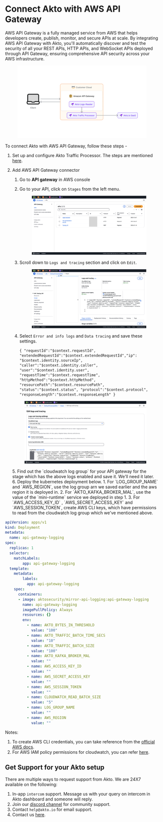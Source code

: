 # Connect Akto with AWS API Gateway

AWS API Gateway is a fully managed service from AWS that helps developers create, publish, monitor, and secure APIs at scale. By integrating AWS API Gateway with Akto, you'll automatically discover and test the security of all your REST APIs, HTTP APIs, and WebSocket APIs deployed through API Gateway, ensuring comprehensive API security across your AWS infrastructure.

<figure><img src="../../.gitbook/assets/image (16).png" alt=""><figcaption></figcaption></figure>

To connect Akto with AWS API Gateway, follow these steps -

1. Set up and configure Akto Traffic Processor. The steps are mentioned [here](https://docs.akto.io/getting-started/traffic-processor/hybrid-saas).
2.  Add AWS API Gateway connector

    1. Go to **API gateway** in AWS console
    2.  Go to your API, click on `Stages` from the left menu.

        <figure><img src="../../.gitbook/assets/aws-api-gateway-1.png" alt=""><figcaption></figcaption></figure>
    3.  Scroll down to `Logs and tracing` section and click on `Edit`.

        <figure><img src="../../.gitbook/assets/aws-api-gateway-2.png" alt=""><figcaption></figcaption></figure>
    4.  Select `Error and info logs` and `Data tracing` and save these settings.
        ```
        { "requestId":"$context.requestId", "extendedRequestId":"$context.extendedRequestId","ip": "$context.identity.sourceIp", "caller":"$context.identity.caller", "user":"$context.identity.user", "requestTime":"$context.requestTime", "httpMethod":"$context.httpMethod", "resourcePath":"$context.resourcePath", "status":"$context.status", "protocol":"$context.protocol", "responseLength":"$context.responseLength" }
        ```
      <figure><img src="../../.gitbook/assets/aws-api-gateway-3.png" alt=""><figcaption></figcaption></figure>
    5. Find out the `cloudwatch log group` for your API gateway for the stage which has the above logs enabled and save it. We'll need it later.
    6. Deploy the kubernetes deployment below.
       1. For `LOG_GROUP_NAME` and `AWS_REGION`, use the log group arn we saved earlier and the aws region it is deployed in.
       2. For `AKTO_KAFKA_BROKER_MAL`, use the value of the `mini-runtime` service we deployed in step 1.
       3. For `AWS_ACCESS_KEY_ID` , `AWS_SECRET_ACCESS_KEY` and `AWS_SESSION_TOKEN`, create AWS CLI keys, which have permissions to read from the cloudwatch log group which we've mentioned above.

```yaml
apiVersion: apps/v1
kind: Deployment
metadata:
  name: api-gateway-logging
spec:
  replicas: 1
  selector:
    matchLabels:
        app: api-gateway-logging 
  template:
    metadata:
        labels:
          app: api-gateway-logging 
    spec:
      containers:
      - image: aktosecurity/mirror-api-logging:api-gateway-logging
        name: api-gateway-logging 
        imagePullPolicy: Always
        resources: {}
        env:
          - name: AKTO_BYTES_IN_THRESHOLD
            value: "100"
          - name: AKTO_TRAFFIC_BATCH_TIME_SECS
            value: "10"
          - name: AKTO_TRAFFIC_BATCH_SIZE
            value: "100"
          - name: AKTO_KAFKA_BROKER_MAL
            value: ""
          - name: AWS_ACCESS_KEY_ID
            value: ""
          - name: AWS_SECRET_ACCESS_KEY
            value: ""
          - name: AWS_SESSION_TOKEN
            value: ""
          - name: CLOUDWATCH_READ_BATCH_SIZE
            value: "5"
          - name: LOG_GROUP_NAME
            value: ""
          - name: AWS_REGION
            value: ""
```

Notes:

1. To create AWS CLI credentials, you can take reference from the [official AWS docs](https://docs.aws.amazon.com/sdkref/latest/guide/access-iam-users.html).
2. For AWS IAM policy permissions for cloudwatch, you can refer [here](https://docs.aws.amazon.com/apigateway/latest/developerguide/set-up-logging.html#apigateway-cloudwatch-log-formats).

## Get Support for your Akto setup

There are multiple ways to request support from Akto. We are 24X7 available on the following:

1. In-app `intercom` support. Message us with your query on intercom in Akto dashboard and someone will reply.
2. Join our [discord channel](https://www.akto.io/community) for community support.
3. Contact `help@akto.io` for email support.
4. Contact us [here](https://www.akto.io/contact-us).

